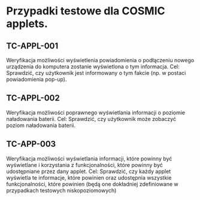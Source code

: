 # Przypadki testowe dla COSMIC applets. 
## TC-APPL-001

Weryfikacja możliwości wyświetlenia powiadomienia o podłączeniu nowego urządzenia do komputera zostanie wyświetlona o tym informacja.
Cel: Sprawdzić, czy użytkownik jest informowany o tym fakcie (np. w postaci powiadomienia pop-up).

## TC-APPL-002

Weryfikacja możliwości poprawnego wyświetlania informacji o poziomie naładowania baterii.
Cel: Sprawdzić, czy użytkownik może zobaczyć poziom naładowania baterii.

## TC-APP-003

Weryfikacja możliwości wyświetlania informacji, które powinny być wyświetlane i korzystania z funkcjonalności, które powinny być udostępniane przez dany applet.
Cel: Sprawdzić, czy każdy applet wyświetla te informacje, które powinien oraz udostępnia wszystkie funkcjonalności, które powinien (będą one dokładniej zdefiniowane w przypadkach testowych niskopoziomowych)
